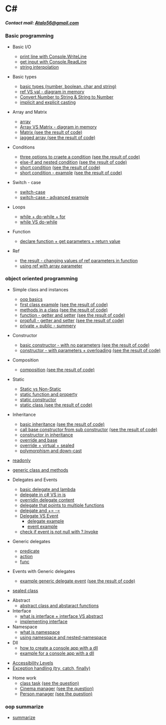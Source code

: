 # C#
##### Contact mail: Atalo56@gmail.com

### Basic programming
+ Basic I/O
  * [print line with Console.WriteLine](https://github.com/AtaloAbeje/Csharp/tree/master/Day%2001%20-%2021.10.2018/00_MyFirstSln/MyFirstProj)
  * [get input with Console.ReadLine](https://github.com/AtaloAbeje/Csharp/tree/master/Day%2001%20-%2021.10.2018/02_readValue/readValue)
  * [string interpolation](https://github.com/AtaloAbeje/Csharp/tree/master/Day%2002%20-%2029.10.2018/05_String%20Interpolation/String%20Interpolation)
+ Basic types
  * [basic types (number, boolean, char and string)](https://github.com/AtaloAbeje/Csharp/tree/master/Day%2001%20-%2021.10.2018/01_VarTypes/VarTypes)
  * [ref VS val - diagram in memory](https://github.com/AtaloAbeje/Csharp/blob/master/Day%2001%20-%2021.10.2018/ref%20vs%20val.png)
  * [Convert Number to String & String to Number](https://github.com/AtaloAbeje/Csharp/tree/master/Day%2002%20-%2029.10.2018/00_ConvertFromString/ConvertFromString)
  * [implicit and explicit casting](https://github.com/AtaloAbeje/Csharp/tree/master/Day%2002%20-%2029.10.2018/01_Casting/Casting)
+ Array and Matrix
  * [array](https://github.com/AtaloAbeje/Csharp/tree/master/Day%2002%20-%2029.10.2018/03_Arrays)
  * [Array VS Matrix - diagram in memory](https://github.com/AtaloAbeje/Csharp/blob/master/Day%2003%20-%2005.11.2018/memory_snapshot_1.png)
  * [Matrix (see the result of code)](https://github.com/AtaloAbeje/Csharp/tree/master/Day%2003%20-%2005.11.2018/00_Matrix)
  * [jagged array (see the result of code)](https://github.com/AtaloAbeje/Csharp/tree/master/Day%2003%20-%2005.11.2018/01_jugged%20array)
+ Conditions
  * [three options to craete a condition](https://github.com/AtaloAbeje/Csharp/tree/master/Day%2004%20-%2012.11.2018/00_Conditions/00_Conditions) [(see the result of code)](https://github.com/AtaloAbeje/Csharp/blob/master/Day%2004%20-%2012.11.2018/00_Conditions/result.png)
  * [else-if and nested condition](https://github.com/AtaloAbeje/Csharp/blob/master/Day%2004%20-%2012.11.2018/01_nested%20conduition/01_nested%20conduition/Program.cs) [(see the result of code)](https://github.com/AtaloAbeje/Csharp/blob/master/Day%2004%20-%2012.11.2018/01_nested%20conduition/result.png)
  * [short condition](https://github.com/AtaloAbeje/Csharp/blob/master/Day%2004%20-%2012.11.2018/02_Short%20Condition/02_Short%20Condition/Program.cs) [(see the result of code)](https://github.com/AtaloAbeje/Csharp/blob/master/Day%2004%20-%2012.11.2018/02_Short%20Condition/result.png)
  * [short condition - example](https://github.com/AtaloAbeje/Csharp/blob/master/Day%2004%20-%2012.11.2018/03_short%20condition%20-%20example/03_short%20condition%20-%20example/Program.cs) [(see the result of code)](https://github.com/AtaloAbeje/Csharp/blob/master/Day%2004%20-%2012.11.2018/03_short%20condition%20-%20example/result.png)

+ Switch - case
   * [switch-case](https://github.com/AtaloAbeje/Csharp/tree/master/Day%2004%20-%2012.11.2018/04_switch%20case/04_switch%20case)
   * [switch-case - advanced example](https://github.com/AtaloAbeje/Csharp/tree/master/Day%2004%20-%2012.11.2018/05_switch%20case%20-%20for%20grades/05_switch%20case%20-%20for%20grades)

+ Loops
   * [while + do-while + for](https://github.com/AtaloAbeje/Csharp/tree/master/Day%2004%20-%2012.11.2018/06_loops/06_loops)
   * [while VS do-while](https://github.com/AtaloAbeje/Csharp/tree/master/Day%2004%20-%2012.11.2018/07_while%20VS%20do-while/07_while%20VS%20do-while)
+ Function
   * [declare function + get parameters + return value](https://github.com/AtaloAbeje/Csharp/tree/master/Day%2004%20-%2012.11.2018/08_functions/08_functions)
+ Ref
   * [the result - changing values of ref parameters in function](https://github.com/AtaloAbeje/Csharp/tree/master/Day%2004%20-%2012.11.2018/09_ref%20problem/09_ref%20problem)
   * [using ref with array parameter](https://github.com/AtaloAbeje/Csharp/tree/master/Day%2004%20-%2012.11.2018/10_ref/10_ref)
   
### object oriented programming
+ Simple class and instances
   * [oop basics](https://github.com/AtaloAbeje/Csharp/blob/master/Day%2004%20-%2012.11.2018/oop%20basics.docx)
   * [first class example](https://github.com/AtaloAbeje/Csharp/tree/master/Day%2004%20-%2012.11.2018/12_first%20class%20example/12_first%20class%20example) [(see the result of code)](https://github.com/AtaloAbeje/Csharp/blob/master/Day%2004%20-%2012.11.2018/12_first%20class%20example/result.png)
   * [methods in a class](https://github.com/AtaloAbeje/Csharp/tree/master/Day%2004%20-%2012.11.2018/13_class%20and%20method/13_class%20and%20method) [(see the result of code)](https://github.com/AtaloAbeje/Csharp/blob/master/Day%2004%20-%2012.11.2018/13_class%20and%20method/result.png)
   * [function - getter and setter](https://github.com/AtaloAbeje/Csharp/tree/master/Day%2005%20-%2019.11.2018/00_accesss/00_accesss) [(see the result of code)](https://github.com/AtaloAbeje/Csharp/blob/master/Day%2005%20-%2019.11.2018/00_accesss/result.png)
   * [propfull - getter and setter](https://github.com/AtaloAbeje/Csharp/tree/master/Day%2005%20-%2019.11.2018/01_propfull/00_accesss) [(see the result of code)](https://github.com/AtaloAbeje/Csharp/blob/master/Day%2005%20-%2019.11.2018/01_propfull/result.png)
   * [private + public - summery](https://github.com/AtaloAbeje/Csharp/blob/master/Day%2005%20-%2019.11.2018/private%20%2B%20public%20-%20summery.pdf)
   
+ Constructor
   * [basic constructor - with no parameters](https://github.com/AtaloAbeje/Csharp/tree/master/Day%2006%20-%2026.11.2018/00_constructor/00_constructor) [(see the result of code)](https://github.com/AtaloAbeje/Csharp/blob/master/Day%2006%20-%2026.11.2018/00_constructor/result.png)
   * [constructor - with parameters + overloading](https://github.com/AtaloAbeje/Csharp/tree/master/Day%2006%20-%2026.11.2018/01_constructor%20with%20parameters/01_constructor%20with%20parameters) [(see the result of code)](https://github.com/AtaloAbeje/Csharp/blob/master/Day%2006%20-%2026.11.2018/01_constructor%20with%20parameters/result.png)
+ Composition
   * [composition](https://github.com/AtaloAbeje/Csharp/tree/master/Day%2006%20-%2026.11.2018/02_composition/02_composition) [(see the result of code)](https://github.com/AtaloAbeje/Csharp/blob/master/Day%2006%20-%2026.11.2018/02_composition/result.png)
+ Static
   * [Static vs Non-Static](https://github.com/AtaloAbeje/Csharp/tree/master/Day%2008%20-%2017.12.2018/00_static)
   * [static function and property](https://github.com/AtaloAbeje/Csharp/tree/master/Day%2008%20-%2017.12.2018/00_static/00_static)
   * [static constructor](https://github.com/AtaloAbeje/Csharp/tree/master/Day%2008%20-%2017.12.2018/01_static%20constructor/01_static%20constructor)
   * [static class (see the result of code)](https://github.com/AtaloAbeje/Csharp/tree/master/Day%2008%20-%2017.12.2018/02_static%20class/02_static%20class)

+ Inheritance
   * [basic inheritance](https://github.com/AtaloAbeje/Csharp/tree/master/Day%2008%20-%2017.12.2018/03_inheritance/03_inheritance) [(see the result of code)](https://github.com/AtaloAbeje/Csharp/blob/master/Day%2008%20-%2017.12.2018/03_inheritance/result.png)
   * [call base constructor from sub constructor](https://github.com/AtaloAbeje/Csharp/tree/master/Day%2008%20-%2017.12.2018/04_inheritance/03_inheritance) [(see the result of code)](https://github.com/AtaloAbeje/Csharp/blob/master/Day%2008%20-%2017.12.2018/04_inheritance/result.png)
   * [constructor in inheritance](https://github.com/AtaloAbeje/Csharp/blob/master/Day%2008%20-%2017.12.2018/Constructor%20in%20inheritance.md)
   * [override and base](https://github.com/AtaloAbeje/Csharp/blob/master/Day%2008%20-%2017.12.2018/override%20and%20base.md)
   * [override + virtual + sealed](https://github.com/AtaloAbeje/Csharp/blob/master/Day%2009%20-%2024.12.2018/01_Override.md)
   * [polymorphism and down-cast](https://github.com/AtaloAbeje/Csharp/blob/master/Day%2008%20-%2017.12.2018/polymorphism%20and%20down-cast.md)

* [readonly](https://github.com/AtaloAbeje/Csharp/blob/master/Day%2009%20-%2024.12.2018/01_Override.md)

* [generic class and methods](https://github.com/AtaloAbeje/Csharp/blob/master/Day%2009%20-%2024.12.2018/02_Generic.md)

+ Delegates and Events
   * [basic delegate and lambda](https://github.com/AtaloAbeje/Csharp/blob/master/Day%2010%20-%2031.12.2018/02_Delegates/Program.cs)
   * [delegate in c# VS in js](https://github.com/AtaloAbeje/Csharp/tree/master/Day%2010%20-%2031.12.2018/01_function%20var%20-%20in%20c%23%20and%20in%20javascript)
   * [overridin delegate content](https://github.com/AtaloAbeje/Csharp/blob/master/Day%2010%20-%2031.12.2018/03_Delegates/Program.cs)
   * [delegate that points to multiple functions](https://github.com/AtaloAbeje/Csharp/blob/master/Day%2010%20-%2031.12.2018/04_Delegates/Program.cs)
   * [delegate and += -=](https://github.com/AtaloAbeje/Csharp/blob/master/Day%2010%20-%2031.12.2018/05_Delegates/Program.cs)
   * [Delegate VS Event](https://github.com/AtaloAbeje/Csharp/tree/master/Day%2010%20-%2031.12.2018/06_event%20vs%20delegate)
        * [delegate example](https://github.com/AtaloAbeje/Csharp/blob/master/Day%2010%20-%2031.12.2018/06_event%20vs%20delegate/00_delegate/Program.cs)
        * [event example](https://github.com/AtaloAbeje/Csharp/blob/master/Day%2010%20-%2031.12.2018/06_event%20vs%20delegate/01_event/Program.cs)
   * [check if event is not null with ?.Invoke](https://github.com/AtaloAbeje/Csharp/blob/master/Day%2010%20-%2031.12.2018/07_handle%20null%20event/Program.cs)

+ Generic delegates
    * [predicate](https://github.com/AtaloAbeje/Csharp/blob/master/Day%2010%20-%2031.12.2018/08_generic%20delegates/01_Peredicate/Program.cs)
    * [action](https://github.com/AtaloAbeje/Csharp/blob/master/Day%2010%20-%2031.12.2018/08_generic%20delegates/02_Action/Program.cs)
    * [func](https://github.com/AtaloAbeje/Csharp/blob/master/Day%2010%20-%2031.12.2018/08_generic%20delegates/03_Func/Program.cs)
+ Events with Generic delegates
    * [example generic delegate event](https://github.com/AtaloAbeje/Csharp/blob/master/Day%2010%20-%2031.12.2018/09_example%20of%20car%20and%20generic%20delegate%20event/program.cs) [(see the result of code)](https://github.com/AtaloAbeje/Csharp/blob/master/Day%2010%20-%2031.12.2018/09_example%20of%20car%20and%20generic%20delegate%20event/result.png)

* [sealed class](https://github.com/AtaloAbeje/Csharp/tree/master/Day%2012%20-%2014.01.2019/00_sealed%20class)
+ Abstract
    * [abstract class and abstaract functions](https://github.com/AtaloAbeje/Csharp/tree/master/Day%2012%20-%2014.01.2019/01_abstract%20class)
+ Interface
    * [what is interface + interface VS abstract](https://github.com/AtaloAbeje/Csharp/blob/master/Day%2012%20-%2014.01.2019/03_interface/03_interface.pdf)
    * [implementing interface](https://github.com/AtaloAbeje/Csharp/tree/master/Day%2012%20-%2014.01.2019/03_interface)
+ Namespace
    * [what is namespace](https://github.com/AtaloAbeje/Csharp/tree/master/Day%2012%20-%2014.01.2019/05_namespace)
    * [using namespace and nested-namespace](https://github.com/AtaloAbeje/Csharp/tree/master/Day%2012%20-%2014.01.2019/05_namespace/00_namespace/00_namespace)
+ Dll
    * [how to create a console app with a dll](https://github.com/AtaloAbeje/Csharp/tree/master/Day%2012%20-%2014.01.2019/06_DLL/00_example)
    * [example for a console app with a dll](https://github.com/AtaloAbeje/Csharp/tree/master/Day%2012%20-%2014.01.2019/06_DLL/00_example/example)

* [Accessibility Levels](https://github.com/AtaloAbeje/Csharp/blob/master/Day%2012%20-%2014.01.2019/07_Access%20modifiers/Accessibility%20Levels.pdf)
* [Exception handling (try, catch, finally)](https://github.com/AtaloAbeje/Csharp/tree/master/Day%2012%20-%2014.01.2019/08_error%20handling)

+ Home work
  * [class task](https://github.com/AtaloAbeje/Csharp/tree/master/Home_work/Class%20Task/class_task_solution/class_task_24_12) [(see the question)](https://github.com/AtaloAbeje/Csharp/blob/master/Home_work/Class%20Task/class%20task.pdf)
  * [Cinema manager](https://github.com/AtaloAbeje/Csharp/tree/master/Home_work/ClassTask_10_12_18%20-%20CinemaManager/Q2%20-%20result) [(see the question)](https://github.com/AtaloAbeje/Csharp/blob/master/Home_work/ClassTask_10_12_18%20-%20CinemaManager/OPP%20-%20Q.png)
  * [Person manager](https://github.com/AtaloAbeje/Csharp/tree/master/Home_work/ClassTask_10_12_18%20-%20Person/Q1%20-%20result) [(see the question)](https://github.com/AtaloAbeje/Csharp/blob/master/Home_work/ClassTask_10_12_18%20-%20Person/OPP%20-%20Q.png)
### oop summarize
* [summarize](https://github.com/AtaloAbeje/Csharp/blob/master/Day%2012%20-%2014.01.2019/oop%20-%20full%20overview.pdf)
  
